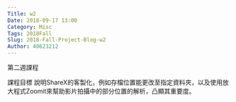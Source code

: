 ```yaml
---
Title: w2
Date: 2018-09-17 13:00
Category: Misc
Tags: 2018Fall
Slug: 2018-Fall-Project-Blog-w2
Author: 40623212
---
```


第二週課程

<!-- PELICAN_END_SUMMARY -->

課程目標
說明ShareX的客製化，例如存檔位置能更改至指定資料夾，以及使用放大程式Zoomit來幫助影片拍攝中的部分位置的解析，凸顯其重要度。
